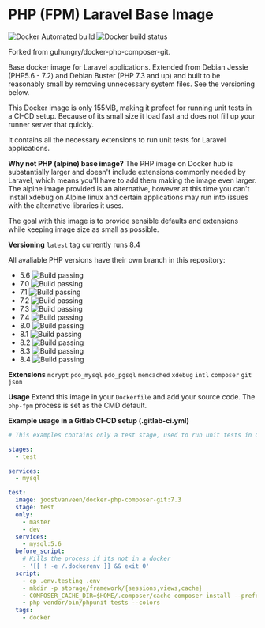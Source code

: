# PHP (FPM) Laravel Base Image

![Docker Automated build](https://img.shields.io/docker/automated/joostvanveen/docker-php-composer-git.svg)
![Docker build status](https://img.shields.io/docker/build/joostvanveen/docker-php-composer-git.svg)

Forked from guhungry/docker-php-composer-git. 

Base docker image for Laravel applications. Extended from Debian Jessie (PHP5.6 - 7.2) and Debian Buster (PHP 7.3 and up) and built to be
reasonably small by removing unnecessary system files. See the versioning below.

This Docker image is only 155MB, making it prefect for running unit tests in a CI-CD setup. Because of its small size it load fast and does not fill up your runner server that quickly.

It contains all the necessary extensions to run unit tests for Laravel applications.

**Why not PHP (alpine) base image?**
The PHP image on Docker hub is substantially larger and doesn't include extensions commonly needed by Laravel, which means you'll have to add them making the image even larger. The alpine image provided is an alternative, however at this time you can't install xdebug on Alpine linux and certain applications may run into issues with the alternative libraries it uses.

The goal with this image is to provide sensible defaults and extensions while keeping image size as small as possible.

**Versioning**
`latest` tag currently runs 8.4

All avaliable PHP versions have their own branch in this repository:
- 5.6 ![Build passing](https://img.shields.io/badge/build-passing-green.svg)
- 7.0 ![Build passing](https://img.shields.io/badge/build-passing-green.svg)
- 7.1 ![Build passing](https://img.shields.io/badge/build-passing-green.svg)
- 7.2 ![Build passing](https://img.shields.io/badge/build-passing-green.svg)
- 7.3 ![Build passing](https://img.shields.io/badge/build-passing-green.svg)
- 7.4 ![Build passing](https://img.shields.io/badge/build-passing-green.svg)
- 8.0 ![Build passing](https://img.shields.io/badge/build-passing-green.svg)
- 8.1 ![Build passing](https://img.shields.io/badge/build-passing-green.svg)
- 8.2 ![Build passing](https://img.shields.io/badge/build-passing-green.svg)
- 8.3 ![Build passing](https://img.shields.io/badge/build-passing-green.svg)
- 8.4 ![Build passing](https://img.shields.io/badge/build-passing-green.svg)

**Extensions**
`mcrypt` `pdo_mysql` `pdo_pgsql` `memcached` `xdebug` `intl` `composer` `git` `json`

**Usage**
Extend this image in your `Dockerfile` and add your source code. The `php-fpm` process is set as the CMD default.

**Example usage in a Gitlab CI-CD setup (.gitlab-ci.yml)**
```yaml
# This examples contains only a test stage, used to run unit tests in CI

stages:
  - test

services:
  - mysql

test:
  image: joostvanveen/docker-php-composer-git:7.3
  stage: test
  only:
    - master
    - dev
  services:
    - mysql:5.6
  before_script:
    # Kills the process if its not in a docker
    - '[[ ! -e /.dockerenv ]] && exit 0'
  script:
    - cp .env.testing .env
    - mkdir -p storage/framework/{sessions,views,cache}
    - COMPOSER_CACHE_DIR=$HOME/.composer/cache composer install --prefer-dist --optimize-autoloader --no-suggest --no-interaction
    - php vendor/bin/phpunit tests --colors
  tags:
    - docker
```
